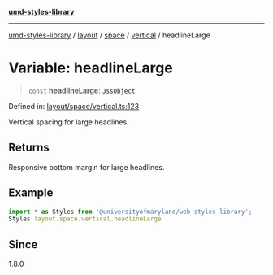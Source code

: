 [**umd-styles-library**](../../../../../../README.md)

***

[umd-styles-library](../../../../../../modules.md) / [layout](../../../../../README.md) / [space](../../../README.md) / [vertical](../README.md) / headlineLarge

# Variable: headlineLarge

> `const` **headlineLarge**: [`JssObject`](../../../../../../utilities/namespaces/transform/type-aliases/JssObject.md)

Defined in: [layout/space/vertical.ts:123](https://github.com/UMD-Digital/design-system/blob/8c958a0419ab79ba8bcba0aabd12f79a69ac5834/packages/styles/source/layout/space/vertical.ts#L123)

Vertical spacing for large headlines.

## Returns

Responsive bottom margin for large headlines.

## Example

```typescript
import * as Styles from '@universityofmaryland/web-styles-library';
Styles.layout.space.vertical.headlineLarge
```

## Since

1.8.0

